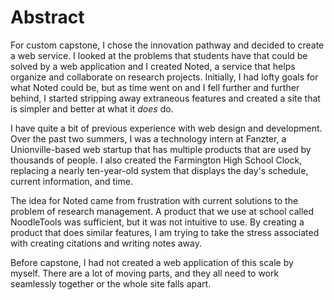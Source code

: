 # Abstract

For custom capstone, I chose the innovation pathway and decided to create a web service. I looked at the problems that students have that could be solved by a web application and I created Noted, a service that helps organize and collaborate on research projects. Initially, I had lofty goals for what Noted could be, but as time went on and I fell further and further behind, I started stripping away extraneous features and created a site that is simpler and better at what it _does_ do.

I have quite a bit of previous experience with web design and development. Over the past two summers, I was a technology intern at Fanzter, a Unionville-based web startup that has multiple products that are used by thousands of people. I also created the Farmington High School Clock, replacing a nearly ten-year-old system that displays the day's schedule, current information, and time.

The idea for Noted came from frustration with current solutions to the problem of research management. A product that we use at school called NoodleTools was sufficient, but it was not intuitive to use. By creating a product that does similar features, I am trying to take the stress associated with creating citations and writing notes away.

Before capstone, I had not created a web application of this scale by myself. There are a lot of moving parts, and they all need to work seamlessly together or the whole site falls apart. 